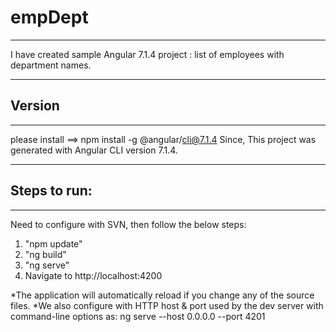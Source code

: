 # empDept
---------------------------

I have created sample Angular 7.1.4 project : list of employees with department names.

---------------------------
## Version
---------------------------

please install ==> npm install -g @angular/cli@7.1.4
Since, This project was generated with Angular CLI version 7.1.4.

---------------------------
## Steps to run:
---------------------------
Need to configure with SVN, then follow the below steps:

1. "npm update"
2. "ng build"
3. "ng serve"
4. Navigate to http://localhost:4200

*The application will automatically reload if you change any of the source files.
*We also configure with HTTP host & port used by the dev server with command-line options as: ng serve --host 0.0.0.0 --port 4201
